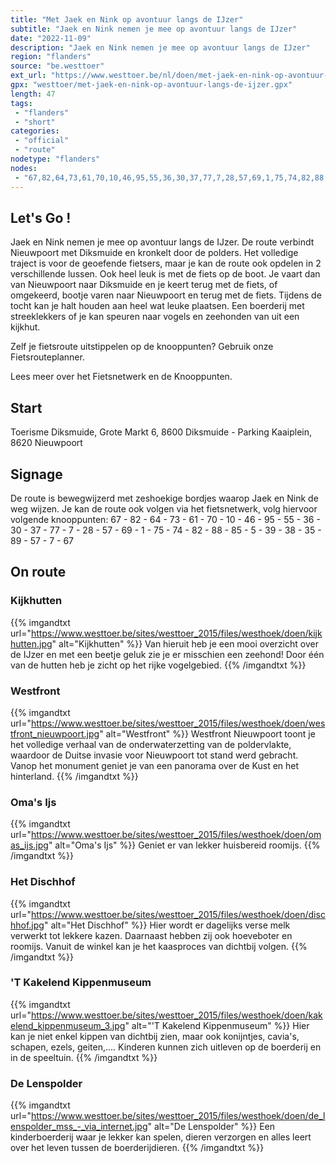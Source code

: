 ```yaml
---
title: "Met Jaek en Nink op avontuur langs de IJzer"
subtitle: "Jaek en Nink nemen je mee op avontuur langs de IJzer"
date: "2022-11-09"
description: "Jaek en Nink nemen je mee op avontuur langs de IJzer"
region: "flanders"
source: "be.westtoer"
ext_url: "https://www.westtoer.be/nl/doen/met-jaek-en-nink-op-avontuur-langs-de-ijzer"
gpx: "westtoer/met-jaek-en-nink-op-avontuur-langs-de-ijzer.gpx"
length: 47
tags:
 - "flanders"
 - "short"
categories:
 - "official"
 - "route"
nodetype: "flanders"
nodes:
 - "67,82,64,73,61,70,10,46,95,55,36,30,37,77,7,28,57,69,1,75,74,82,88,85,5,39,38,35,89,57,7,67"
---
```


## Let's Go ! 

Jaek en Nink nemen je mee op avontuur langs de IJzer. De route verbindt Nieuwpoort met Diksmuide en kronkelt door de polders. Het volledige traject is voor de geoefende fietsers, maar je kan de route ook opdelen in 2 verschillende lussen. Ook heel leuk is met de fiets op de boot. Je vaart dan van Nieuwpoort naar Diksmuide en je keert terug met de fiets, of omgekeerd, bootje varen naar Nieuwpoort en terug met de fiets. Tijdens de tocht kan je halt houden aan heel wat leuke plaatsen. Een boerderij met streeklekkers of je kan speuren naar vogels en zeehonden van uit een kijkhut.

Zelf je fietsroute uitstippelen op de knooppunten? Gebruik onze Fietsrouteplanner.

Lees meer over het Fietsnetwerk en de Knooppunten.

## Start

Toerisme Diksmuide, Grote Markt 6, 8600 Diksmuide - Parking Kaaiplein, 8620 Nieuwpoort

## Signage

De route is bewegwijzerd met zeshoekige bordjes waarop Jaek en Nink de weg wijzen. Je kan de route ook volgen via het fietsnetwerk, volg hiervoor volgende knooppunten: 67 - 82 - 64 - 73 - 61 - 70 - 10 - 46 - 95 - 55 - 36 - 30 - 37 - 77 - 7 - 28 - 57 - 69 - 1 - 75 - 74 - 82 - 88 - 85 - 5 - 39 - 38 - 35 - 89 - 57 - 7 - 67

## On route

### Kijkhutten

{{% imgandtxt url="https://www.westtoer.be/sites/westtoer_2015/files/westhoek/doen/kijkhutten.jpg" alt="Kijkhutten" %}}
Van hieruit heb je een mooi overzicht over de IJzer en met een beetje geluk zie je er misschien een zeehond! Door één van de hutten heb je zicht op het rijke vogelgebied.
{{% /imgandtxt %}}

### Westfront

{{% imgandtxt url="https://www.westtoer.be/sites/westtoer_2015/files/westhoek/doen/westfront_nieuwpoort.jpg" alt="Westfront" %}}
Westfront Nieuwpoort toont je het volledige verhaal van de onderwaterzetting van de poldervlakte, waardoor de Duitse invasie voor Nieuwpoort tot stand werd gebracht. Vanop het monument geniet je van een panorama over de Kust en het hinterland.
{{% /imgandtxt %}}

### Oma's Ijs

{{% imgandtxt url="https://www.westtoer.be/sites/westtoer_2015/files/westhoek/doen/omas_ijs.jpg" alt="Oma's Ijs" %}}
Geniet er van lekker huisbereid roomijs.
{{% /imgandtxt %}}

### Het Dischhof

{{% imgandtxt url="https://www.westtoer.be/sites/westtoer_2015/files/westhoek/doen/dischhof.jpg" alt="Het Dischhof" %}}
Hier wordt er dagelijks verse melk verwerkt tot lekkere kazen. Daarnaast hebben zij ook hoeveboter en roomijs. Vanuit de winkel kan je het kaasproces van dichtbij volgen.
{{% /imgandtxt %}}

### 'T Kakelend Kippenmuseum

{{% imgandtxt url="https://www.westtoer.be/sites/westtoer_2015/files/westhoek/doen/kakelend_kippenmuseum_3.jpg" alt="'T Kakelend Kippenmuseum" %}}
Hier kan je niet enkel kippen van dichtbij zien, maar ook konijntjes, cavia's, schapen, ezels, geiten,.... Kinderen kunnen zich uitleven op de boerderij en in de speeltuin.
{{% /imgandtxt %}}

### De Lenspolder

{{% imgandtxt url="https://www.westtoer.be/sites/westtoer_2015/files/westhoek/doen/de_lenspolder_mss_-_via_internet.jpg" alt="De Lenspolder" %}}
Een kinderboerderij waar je lekker kan spelen, dieren verzorgen en alles leert over het leven tussen de boerderijdieren.
{{% /imgandtxt %}}


